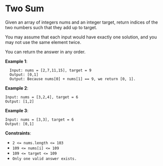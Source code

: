 # Two Sum

Given an array of integers nums and an integer target, return indices of the two
numbers such that they add up to target.

You may assume that each input would have exactly one solution, and you may not
use the same element twice.

You can return the answer in any order.

**Example 1**:

```
  Input: nums = [2,7,11,15], target = 9
  Output: [0,1]
  Output: Because nums[0] + nums[1] == 9, we return [0, 1].
```

**Example 2**:

```
Input: nums = [3,2,4], target = 6
Output: [1,2]
```

**Example 3**:

```
Input: nums = [3,3], target = 6
Output: [0,1]
```

**Constraints**:

- `2 <= nums.length <= 103`
- `109 <= nums[i] <= 109`
- `109 <= target <= 109`
- `Only one valid answer exists.`
